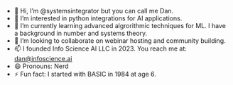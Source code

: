 - 👋 Hi, I’m @systemsintegrator but you can call me Dan.
- 👀 I’m interested in python integrations for AI applications.
- 🌱 I’m currently learning advanced algrorithmic techniques for ML. I have a background in number and systems theory.
- 💞️ I’m looking to collaborate on webinar hosting and community building.
- 📫 I founded Info Science AI LLC in 2023. You reach me at: dan@infoscience.ai 
- 😄 Pronouns: Nerd
- ⚡ Fun fact: I started with BASIC in 1984 at age 6.

<!---
systemsintegrator/systemsintegrator is a ✨ special ✨ repository because its `README.md` (this file) appears on your GitHub profile.
You can click the Preview link to take a look at your changes.
--->

